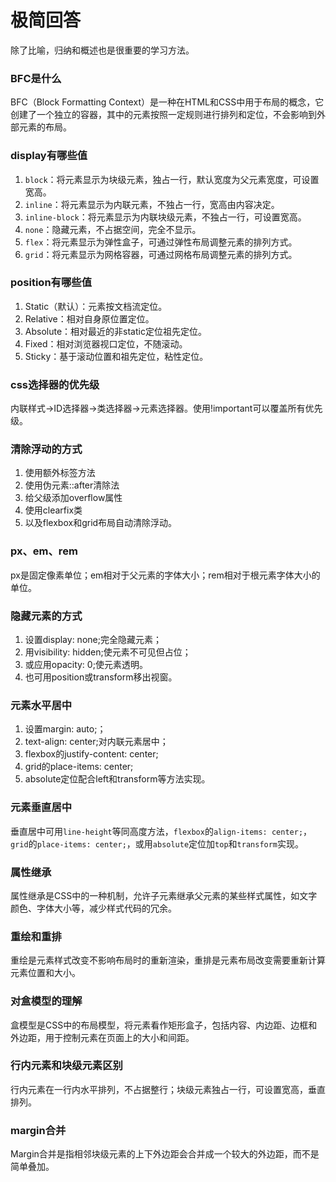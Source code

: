 # 极简回答

除了比喻，归纳和概述也是很重要的学习方法。

### BFC是什么

BFC（Block Formatting Context）是一种在HTML和CSS中用于布局的概念，它创建了一个独立的容器，其中的元素按照一定规则进行排列和定位，不会影响到外部元素的布局。

### display有哪些值

1. `block`：将元素显示为块级元素，独占一行，默认宽度为父元素宽度，可设置宽高。
2. `inline`：将元素显示为内联元素，不独占一行，宽高由内容决定。
3. `inline-block`：将元素显示为内联块级元素，不独占一行，可设置宽高。
4. `none`：隐藏元素，不占据空间，完全不显示。
5. `flex`：将元素显示为弹性盒子，可通过弹性布局调整元素的排列方式。
6. `grid`：将元素显示为网格容器，可通过网格布局调整元素的排列方式。

### position有哪些值

1. Static（默认）：元素按文档流定位。
2. Relative：相对自身原位置定位。
3. Absolute：相对最近的非static定位祖先定位。
4. Fixed：相对浏览器视口定位，不随滚动。
5. Sticky：基于滚动位置和祖先定位，粘性定位。

### css选择器的优先级

内联样式→ID选择器→类选择器→元素选择器。使用!important可以覆盖所有优先级。

### 清除浮动的方式

1. 使用额外标签方法
2. 使用伪元素::after清除法
3. 给父级添加overflow属性
4. 使用clearfix类
5. 以及flexbox和grid布局自动清除浮动。

### px、em、rem

px是固定像素单位；em相对于父元素的字体大小；rem相对于根元素字体大小的单位。

### 隐藏元素的方式
1. 设置display: none;完全隐藏元素；
2. 用visibility: hidden;使元素不可见但占位；
3. 或应用opacity: 0;使元素透明。
4. 也可用position或transform移出视窗。

### 元素水平居中
1. 设置margin: auto;；
2. text-align: center;对内联元素居中；
3. flexbox的justify-content: center;
4. grid的place-items: center;
5. absolute定位配合left和transform等方法实现。

### 元素垂直居中

垂直居中可用`line-height`等同高度方法，`flexbox`的`align-items: center;`，`grid`的`place-items: center;`，或用`absolute`定位加`top`和`transform`实现。

### 属性继承

属性继承是CSS中的一种机制，允许子元素继承父元素的某些样式属性，如文字颜色、字体大小等，减少样式代码的冗余。

### 重绘和重排

重绘是元素样式改变不影响布局时的重新渲染，重排是元素布局改变需要重新计算元素位置和大小。

### 对盒模型的理解

盒模型是CSS中的布局模型，将元素看作矩形盒子，包括内容、内边距、边框和外边距，用于控制元素在页面上的大小和间距。

### 行内元素和块级元素区别

行内元素在一行内水平排列，不占据整行；块级元素独占一行，可设置宽高，垂直排列。

### margin合并

Margin合并是指相邻块级元素的上下外边距会合并成一个较大的外边距，而不是简单叠加。